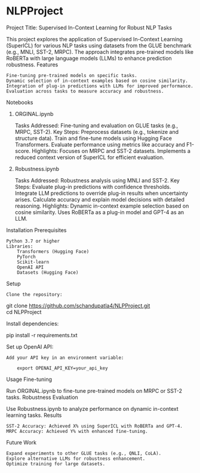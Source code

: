 # NLPProject
Project Title: Supervised In-Context Learning for Robust NLP Tasks

This project explores the application of Supervised In-Context Learning (SuperICL) for various NLP tasks using datasets from the GLUE benchmark (e.g., MNLI, SST-2, MRPC). The approach integrates pre-trained models like RoBERTa with large language models (LLMs) to enhance prediction robustness.
Features

    Fine-tuning pre-trained models on specific tasks.
    Dynamic selection of in-context examples based on cosine similarity.
    Integration of plug-in predictions with LLMs for improved performance.
    Evaluation across tasks to measure accuracy and robustness.

Notebooks
1. ORGINAL.ipynb

    Tasks Addressed: Fine-tuning and evaluation on GLUE tasks (e.g., MRPC, SST-2).
    Key Steps:
        Preprocess datasets (e.g., tokenize and structure data).
        Train and fine-tune models using Hugging Face Transformers.
        Evaluate performance using metrics like accuracy and F1-score.
    Highlights:
        Focuses on MRPC and SST-2 datasets.
        Implements a reduced context version of SuperICL for efficient evaluation.

2. Robustness.ipynb

    Tasks Addressed: Robustness analysis using MNLI and SST-2.
    Key Steps:
        Evaluate plug-in predictions with confidence thresholds.
        Integrate LLM predictions to override plug-in results when uncertainty arises.
        Calculate accuracy and explain model decisions with detailed reasoning.
    Highlights:
        Dynamic in-context example selection based on cosine similarity.
        Uses RoBERTa as a plug-in model and GPT-4 as an LLM.

Installation
Prerequisites

    Python 3.7 or higher
    Libraries:
        Transformers (Hugging Face)
        PyTorch
        Scikit-learn
        OpenAI API
        Datasets (Hugging Face)

Setup

    Clone the repository:

git clone https://github.com/schandupatla4/NLPProject.git    
cd NLPProject

Install dependencies:

pip install -r requirements.txt

Set up OpenAI API:

    Add your API key in an environment variable:

        export OPENAI_API_KEY=your_api_key

Usage
Fine-tuning

Run ORGINAL.ipynb to fine-tune pre-trained models on MRPC or SST-2 tasks.
Robustness Evaluation

Use Robustness.ipynb to analyze performance on dynamic in-context learning tasks.
Results

    SST-2 Accuracy: Achieved X% using SuperICL with RoBERTa and GPT-4.
    MRPC Accuracy: Achieved Y% with enhanced fine-tuning.

Future Work

    Expand experiments to other GLUE tasks (e.g., QNLI, CoLA).
    Explore alternative LLMs for robustness enhancement.
    Optimize training for large datasets.
